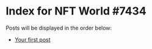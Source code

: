 # Index for NFT World #7434
Posts will be displayed in the order below:

- [Your first post](./001-first.md)

